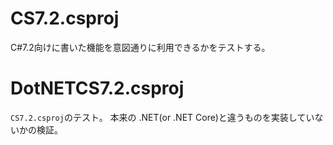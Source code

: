 CS7.2.csproj
====

C#7.2向けに書いた機能を意図通りに利用できるかをテストする。

DotNETCS7.2.csproj
====

`CS7.2.csproj`のテスト。
本来の .NET(or .NET Core)と違うものを実装していないかの検証。


